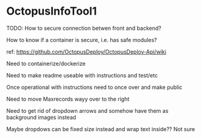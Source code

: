 # OctopusInfoTool1
TODO:
How to secure connection betwen front and backend?

How to know if a container is secure, i.e. has safe modules?

ref: https://github.com/OctopusDeploy/OctopusDeploy-Api/wiki

Need to containerize/dockerize

Need to make readme useable with instructions and test/etc

Once operational with instructions need to once over and make public

Need to move Maxrecords wayy over to the right

Need to get rid of dropdown arrows and somehow have them as background images instead

Maybe dropdows can be fixed size instead and wrap text inside?? Not sure